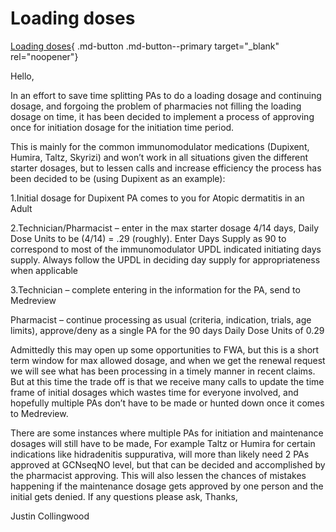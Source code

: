 # Loading doses

[Loading doses](https://mygainwell-my.sharepoint.com/:u:/r/personal/christopher_nguyen_gainwelltechnologies_com/Documents/Evergreen/Emails/RE_%20Initial%20approval%20of%20loading%20dosages.msg?csf=1&web=1&e=Vx7QSq){ .md-button .md-button--primary target="_blank" rel="noopener"}

Hello,

In an effort to save time splitting PAs to do a loading dosage and continuing dosage, and forgoing the problem of pharmacies not filling the loading dosage on time, it has been decided to implement a process of approving once for initiation dosage for the initiation time period. 
 
This is mainly for the common immunomodulator medications (Dupixent, Humira, Taltz, Skyrizi) and won’t work in all situations given the different starter dosages, but to lessen calls and increase efficiency the process has been decided to be (using Dupixent as an example):
 
1.Initial dosage for Dupixent PA comes to you for Atopic dermatitis in an Adult
 
2.Technician/Pharmacist – enter in the max starter dosage 4/14 days, Daily Dose Units to be (4/14) = .29 (roughly). Enter Days Supply as 90 to correspond to most of the immunomodulator UPDL indicated initiating days supply. Always follow the UPDL in deciding day supply for appropriateness when applicable
 
3.Technician – complete entering in the information for the PA, send to Medreview

Pharmacist – continue processing as usual (criteria, indication, trials, age limits), approve/deny as a single PA for the 90 days Daily Dose Units of 0.29
 

Admittedly this may open up some opportunities to FWA, but this is a short term window for max allowed dosage, and when we get the renewal request we will see what has been processing in a timely manner in recent claims. But at this time the trade off is that we receive many calls to update the time frame of initial dosages which wastes time for everyone involved, and hopefully multiple PAs don’t have to be made or hunted down once it comes to Medreview.


There are some instances where multiple PAs for initiation and maintenance dosages will still have to be made, For example Taltz or Humira for certain indications like hidradenitis suppurativa, will more than likely need 2 PAs approved at GCNseqNO level, but that can be decided and accomplished by the pharmacist approving. This will also lessen the chances of mistakes happening if the maintenance dosage gets approved by one person and the initial gets denied.
If any questions please ask,
Thanks,
 
 
Justin Collingwood
